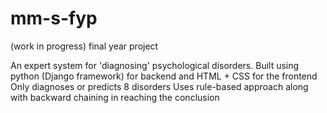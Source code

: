 # mm-s-fyp
(work in progress) final year project 

An expert system for 'diagnosing' psychological disorders. 
Built using python (Django framework) for backend and HTML + CSS for the frontend
Only diagnoses or predicts 8 disorders 
Uses rule-based approach along with backward chaining in reaching the conclusion
